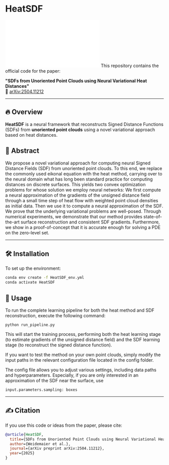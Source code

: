 # HeatSDF
![We compute neural SDFs from unoriented point clouds (left) by first computing a small time step of heat flow (middle) and then using its gradient directions to solve for a neural SDF (right).](Teaser.pdf)
This repository contains the official code for the paper:

**"SDFs from Unoriented Point Clouds using Neural Variational Heat Distances"**  
📄 [arXiv:2504.11212](https://arxiv.org/abs/2504.11212)

---

## 🔥 Overview

**HeatSDF** is a neural framework that reconstructs Signed Distance Functions (SDFs) from **unoriented point clouds** using a novel variational approach based on heat distances.

## 🧠 Abstract

We propose a novel variational approach for computing neural Signed Distance Fields (SDF) from unoriented point clouds. To this end, we replace the commonly used eikonal equation with the heat method, carrying over to the neural domain what has long been standard practice for computing distances on discrete surfaces. This yields two convex optimization problems for whose solution we employ neural networks: We first compute a neural approximation of the gradients of the unsigned distance field through a small time step of heat flow with weighted point cloud densities as initial data. Then we use it to compute a neural approximation of the SDF. We prove that the underlying variational problems are well-posed. Through numerical experiments, we demonstrate that our method provides state-of-the-art surface reconstruction and consistent SDF gradients. Furthermore, we show in a proof-of-concept that it is accurate enough for solving a PDE on the zero-level set.

---

## 🛠 Installation

To set up the environment:

```bash
conda env create -f HeatSDF_env.yml
conda activate HeatSDF
```
## 🚀 Usage
To run the complete learning pipeline for both the heat method and SDF reconstruction, execute the following command:
```
python run_pipeline.py
```
This will start the training process, performing both the heat learning stage (to estimate gradients of the unsigned distance field) and the SDF learning stage (to reconstruct the signed distance function).

If you want to test the method on your own point clouds, simply modify the input paths in the relevant configuration file located in the config folder.

The config file allows you to adjust various settings, including data paths and hyperparameters. Especially, if you are only interested in an approximation of the SDF near the surface, use 
```
input.parameters.sampling: boxes
```

---
## ✍️ Citation
If you use this code or ideas from the paper, please cite:
``` bibtex
@article{HeatSDF,
  title={SDFs from Unoriented Point Clouds using Neural Variational Heat Distances},
  author={Weidemaier et al.},
  journal={arXiv preprint arXiv:2504.11212},
  year={2025}
}
